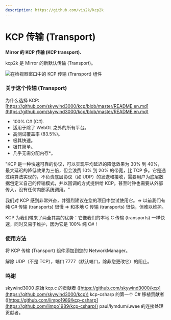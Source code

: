 ```yaml
---
description: https://github.com/vis2k/kcp2k
---
```


# KCP 传输 (Transport)

**Mirror 的 KCP 传输 (KCP transport).**

kcp2k 是 Mirror 的新默认传输 (Transport)。

![在检视器窗口中的 KCP 传输 (Transport) 组件](<../../.gitbook/assets/image (120).png>)

### 关于这个传输 (Transport) <a href="#about-this-transport" id="about-this-transport"></a>

为什么选择 KCP: [https://github.com/skywind3000/kcp/blob/master/README.en.md](https://github.com/skywind3000/kcp/blob/master/README.en.md)

- 100% C# (C#).
- 适用于除了 WebGL 之外的所有平台。
- 高测试覆盖率 (83.5%)。
- 极其快速。
- 极其简单。
- 几乎无需分配内存\*。

"KCP 是一种快速可靠的协议，可以实现平均延迟的降低效果为 30% 到 40%，最大延迟的降低效果为三倍，但会浪费 10% 到 20% 的带宽，比 TCP 多。它是通过纯算法实现的，不负责底层协议（如 UDP）的发送和接收，需要用户为底层数据包定义自己的传输模式，并以回调的方式提供给 KCP。甚至时钟也需要从外部传入，没有任何内部系统调用。"

我们对 KCP 感到非常兴奋，并强烈建议在您的项目中尝试使用它。=> 以前我们有纯 C# 传输 (transports) 很慢 => 和本地 C 传输 (transports) 很快，但难以维护。

KCP 为我们带来了两全其美的优势：它像我们的本地 C 传输 (transports) 一样快速，同时又易于维护，因为它是 100% 纯 C#！

### 使用方法 <a href="#usage" id="usage"></a>

将 KCP 传输 (Transport) 组件添加到您的 NetworkManager。

解除 UDP（不是 TCP），端口 7777（默认端口，除非您更改它）的阻止。

### 鸣谢 <a href="#credits" id="credits"></a>

skywind3000 原始 kcp.c 的贡献者 ([https://github.com/skywind3000/kcp](https://github.com/skywind3000/kcp)) kcp-csharp 的第一个 C# 移植贡献者 ([https://github.com/limpo1989/kcp-csharp](https://github.com/limpo1989/kcp-csharp)) paul/lymdum/uwee 的连接处理贡献者。

